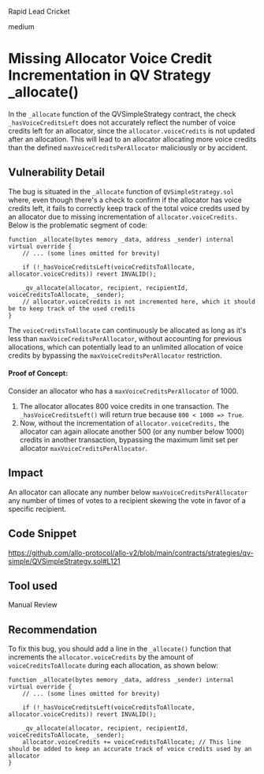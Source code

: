 Rapid Lead Cricket

medium

# Missing Allocator Voice Credit Incrementation in QV Strategy _allocate()
In the `_allocate` function of the QVSimpleStrategy contract, the check `_hasVoiceCreditsLeft` does not accurately reflect the number of voice credits left for an allocator, since the `allocator.voiceCredits` is not updated after an allocation. This will lead to an allocator allocating more voice credits than the defined `maxVoiceCreditsPerAllocator` maliciously or by accident.

## Vulnerability Detail
The bug is situated in the `_allocate` function of `QVSimpleStrategy.sol` where, even though there's a check to confirm if the allocator has voice credits left, it fails to correctly keep track of the total voice credits used by an allocator due to missing incrementation of `allocator.voiceCredits.` Below is the problematic segment of code:
```solidity
function _allocate(bytes memory _data, address _sender) internal virtual override {
    // ... (some lines omitted for brevity)

    if (!_hasVoiceCreditsLeft(voiceCreditsToAllocate, allocator.voiceCredits)) revert INVALID();

    _qv_allocate(allocator, recipient, recipientId, voiceCreditsToAllocate, _sender);
    // allocator.voiceCredits is not incremented here, which it should be to keep track of the used credits
}
```
The `voiceCreditsToAllocate` can continuously be allocated as long as it's less than `maxVoiceCreditsPerAllocator`, without accounting for previous allocations, which can potentially lead to an unlimited allocation of voice credits by bypassing the `maxVoiceCreditsPerAllocator` restriction.

#### Proof of Concept:
Consider an allocator who has a `maxVoiceCreditsPerAllocator` of 1000.
1. The allocator allocates 800 voice credits in one transaction. The `_hasVoiceCreditsLeft()` will return true because `800 < 1000 => True`.
2. Now, without the incrementation of `allocator.voiceCredits,` the allocator can again allocate another 500 (or any number below 1000) credits in another transaction, bypassing the maximum limit set per allocator `maxVoiceCreditsPerAllocator`.

## Impact
An allocator can allocate any number below `maxVoiceCreditsPerAllocator` any number of times of votes to a recipient  skewing the vote in favor of a specific recipient.

## Code Snippet

https://github.com/allo-protocol/allo-v2/blob/main/contracts/strategies/qv-simple/QVSimpleStrategy.sol#L121

## Tool used

Manual Review

## Recommendation
To fix this bug, you should add a line in the `_allocate()` function that increments the `allocator.voiceCredits` by the amount of `voiceCreditsToAllocate` during each allocation, as shown below:
```solidity
function _allocate(bytes memory _data, address _sender) internal virtual override {
    // ... (some lines omitted for brevity)

    if (!_hasVoiceCreditsLeft(voiceCreditsToAllocate, allocator.voiceCredits)) revert INVALID();

    _qv_allocate(allocator, recipient, recipientId, voiceCreditsToAllocate, _sender);
    allocator.voiceCredits += voiceCreditsToAllocate; // This line should be added to keep an accurate track of voice credits used by an allocator
}

```